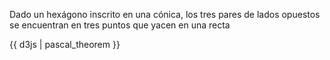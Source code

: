 Dado un hexágono inscrito en una cónica, los tres pares de lados opuestos se encuentran en tres puntos que yacen en una recta

{{ d3js | pascal_theorem }}